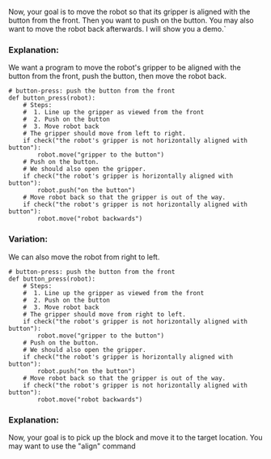 

Now, your goal is to move the robot so that its gripper is aligned with the button from the front.
Then you want to push on the button. You may also want to move the robot back afterwards.
I will show you a demo.`

### Explanation:

We want a program to move the robot's gripper to be aligned with the button from the front, push the button, then move the robot back.

```
# button-press: push the button from the front
def button_press(robot):
    # Steps:
    #  1. Line up the gripper as viewed from the front
    #  2. Push on the button
    #  3. Move robot back
    # The gripper should move from left to right.
    if check("the robot's gripper is not horizontally aligned with button"):
        robot.move("gripper to the button")
    # Push on the button.
    # We should also open the gripper.
    if check("the robot's gripper is horizontally aligned with button"):
        robot.push("on the button")
    # Move robot back so that the gripper is out of the way.
    if check("the robot's gripper is not horizontally aligned with button"):
        robot.move("robot backwards")
```

### Variation:

We can also move the robot from right to left.

```
# button-press: push the button from the front
def button_press(robot):
    # Steps:
    #  1. Line up the gripper as viewed from the front
    #  2. Push on the button
    #  3. Move robot back
    # The gripper should move from right to left.
    if check("the robot's gripper is not horizontally aligned with button"):
        robot.move("gripper to the button")
    # Push on the button.
    # We should also open the gripper.
    if check("the robot's gripper is horizontally aligned with button"):
        robot.push("on the button")
    # Move robot back so that the gripper is out of the way.
    if check("the robot's gripper is not horizontally aligned with button"):
        robot.move("robot backwards")
```

### Explanation:

Now, your goal is to pick up the block and move it to the target location.
You may want to use the "align" command